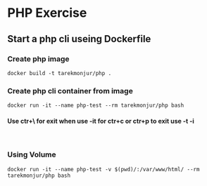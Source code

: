 # PHP Exercise

## Start a php cli useing Dockerfile

### Create php image
```
docker build -t tarekmonjur/php .
```

### Create php cli container from image
```
docker run -it --name php-test --rm tarekmonjur/php bash
```

#### Use ctr+\ for exit when use **-it** for ctr+c or ctr+p to exit use **-t -i**

<br/>

### Using Volume
```
docker run -it --name php-test -v $(pwd)/:/var/www/html/ --rm tarekmonjur/php bash
```
